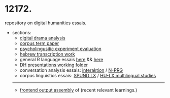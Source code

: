 # 12172.
repository on digital humanities essais.
- sections:
  - [digital drama analysis](https://github.com/esteeschwarz/DH_essais/tree/main/sections/DD)
  - [corpus term paper](https://github.com/esteeschwarz/DH_essais/tree/main/sections/DYN)
  - [psycholingusitic experiment evaluation](https://github.com/esteeschwarz/DH_essais/tree/main/sections/hux2021)
  - [hebrew transcription work](https://github.com/esteeschwarz/DH_essais/tree/main/sections/IVRIT)
  - general R language essais [here](https://github.com/esteeschwarz/DH_essais/tree/main/R) && [here](https://github.com/esteeschwarz/essais/tree/main/docs/STAT_R)
  - [DH presentations working folder](https://github.com/esteeschwarz/DH_essais/tree/main/sections/pr)
  - conversation analysis essais: [interaktion](https://github.com/esteeschwarz/essais/tree/main/docs/INT_CA) / [N-PRG](https://github.com/esteeschwarz/DH_essais/tree/main/sections/CA)
  - corpus linguistics essais: [SPUND LX](https://github.com/esteeschwarz/essais/tree/main/docs/corpusLX) / [HU-LX multilingual studies](https://github.com/esteeschwarz/DH_essais/tree/main/sections/HU-LX)
  ----
  - [frontend output assembly](https://ada-sub.rotefadenbuecher.de/skool/public) of (recent relevant learnings.)

